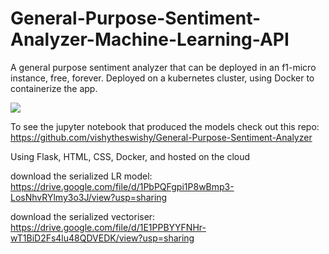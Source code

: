 # General-Purpose-Sentiment-Analyzer-Machine-Learning-API
A general purpose sentiment analyzer that can be deployed in an f1-micro instance, free, forever. Deployed on a kubernetes cluster, using Docker to containerize the app.


[<img src="https://img.shields.io/badge/live-demo-brightgreen?style=for-the-badge&logo=appveyor?">](http://34.94.161.23)

To see the jupyter notebook that produced the models check out this repo: https://github.com/vishytheswishy/General-Purpose-Sentiment-Analyzer

Using Flask, HTML, CSS, Docker, and hosted on the cloud

download the serialized LR model:
https://drive.google.com/file/d/1PbPQFgpi1P8wBmp3-LosNhvRYlmy3o3J/view?usp=sharing

download the serialized vectoriser:
https://drive.google.com/file/d/1E1PPBYYFNHr-wT1BiD2Fs4lu48QDVEDK/view?usp=sharing

